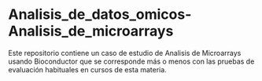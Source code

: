 # Analisis_de_datos_omicos-Analisis_de_microarrays
Este repositorio contiene un caso de estudio de Analisis de Microarrays usando Bioconductor que se corresponde más o menos con las pruebas de evaluación habituales en cursos de esta materia.
